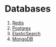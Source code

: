 # Databases

1. [Redis](redis)
2. [Postgres](postgres)
3. [ElasticSearch](elasticsearch)
4. [MongoDB](mongo)